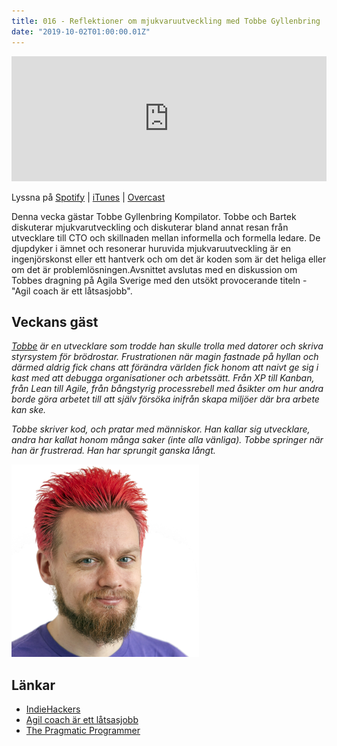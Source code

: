 ```yaml
---
title: 016 - Reflektioner om mjukvaruutveckling med Tobbe Gyllenbring
date: "2019-10-02T01:00:00.01Z"
---
```


<iframe height="200px" width="100%" frameborder="no" scrolling="no" seamless src="https://player.simplecast.com/b873d529-aae6-46cf-8845-f04526078268?dark=false"></iframe>

Lyssna på [Spotify](https://open.spotify.com/episode/4FDCeqoLoDJzfdhxFypmoE) | [iTunes](https://podcasts.apple.com/se/podcast/016-reflektioner-om-mjukvaruutveckling-med-tobbe-gyllenbring/id1455198510?i=1000451995365&l=en) | [Overcast](https://overcast.fm/+RBmmCR9BU)

Denna vecka gästar Tobbe Gyllenbring Kompilator. Tobbe och Bartek diskuterar mjukvarutveckling och diskuterar bland annat resan från utvecklare till CTO och skillnaden mellan informella och formella ledare. De djupdyker i ämnet och resonerar huruvida mjukvaruutveckling är en ingenjörskonst eller ett hantverk och om det är koden som är det heliga eller om det är problemlösningen.Avsnittet avslutas med en diskussion om Tobbes dragning på Agila Sverige med den utsökt provocerande titeln - "Agil coach är ett låtsasjobb".

## Veckans gäst
[_Tobbe_](https://twitter.com/drunkcod) _är en utvecklare som trodde han skulle trolla med datorer och skriva styrsystem för brödrostar. Frustrationen när magin fastnade på hyllan och därmed aldrig fick chans att förändra världen fick honom att naivt ge sig i kast med att debugga organisationer och arbetssätt. Från XP till Kanban, från Lean till Agile, från bångstyrig processrebell med åsikter om hur andra borde göra arbetet till att själv försöka inifrån skapa miljöer där bra arbete kan ske._

_Tobbe skriver kod, och pratar med människor. Han kallar sig utvecklare, andra har kallat honom många saker (inte alla vänliga). Tobbe springer när han är frustrerad. Han har sprungit ganska långt._

![Bild på Tobbe Gyllenbring](./tobbe-gyllenbring.jpg)

## Länkar

* [IndieHackers](https://indiehackers.com)
* [Agil coach är ett låtsasjobb](https://agilasverige.solidtango.com/video/agil-coach-ar-ett-latsasjobb)
* [The Pragmatic Programmer](https://www.amazon.com/Pragmatic-Programmer-Journeyman-Master/dp/020161622X)